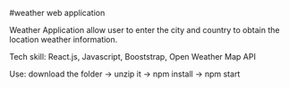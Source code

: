
#weather web application 

Weather Application allow user to enter the city and country to obtain the location weather information. 

Tech skill: React.js, Javascript, Booststrap, Open Weather Map API

Use: download the folder -> unzip it -> npm install -> npm start 
